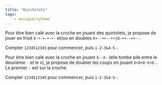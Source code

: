 ```yaml
---
title: "Quintolets"
tags:
    - musique/rythme
---
```


Pour être bien calé avec la croche en jouant des quintolets,
je propose de jouer en frisé `X-+-+-+-+-` et/ou en doubles
`X+--++--++|O-++--++--`. 

Compter `1234512345` pour commencer, puis `1-2-3&4-5-`.

Pour être bien calé avec la croche en jouant `X--X-` (elle tombe
pile entre le deuxième `-` et le `X`), je propose de doubler les
coups en jouant `X+O+O-X+O-`. Le premier `-` est sur la croche.

Compter `1234512345` pour commencer, puis `1-2-3&4-5-`.

